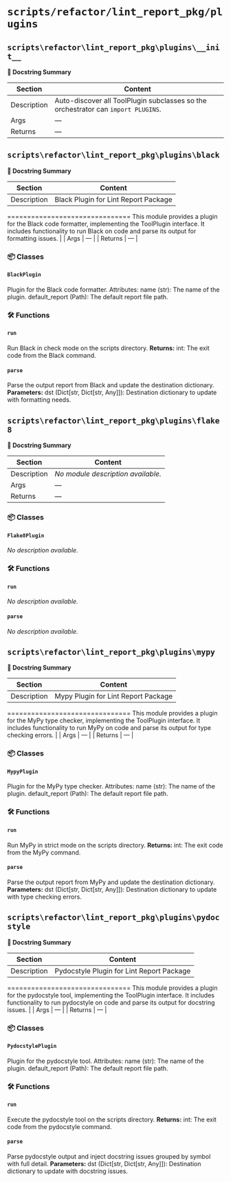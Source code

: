 # `scripts/refactor/lint_report_pkg/plugins`


## `scripts\refactor\lint_report_pkg\plugins\__init__`

**🧠 Docstring Summary**

| Section | Content |
|---------|---------|
| Description | Auto-discover all ToolPlugin subclasses so the orchestrator can `import PLUGINS`. |
| Args | — |
| Returns | — |


## `scripts\refactor\lint_report_pkg\plugins\black`

**🧠 Docstring Summary**

| Section | Content |
|---------|---------|
| Description | Black Plugin for Lint Report Package
===============================
This module provides a plugin for the Black code formatter, implementing the ToolPlugin interface.
It includes functionality to run Black on code and parse its output for formatting issues. |
| Args | — |
| Returns | — |

### 📦 Classes
#### `BlackPlugin`
Plugin for the Black code formatter.
Attributes:
name (str): The name of the plugin.
default_report (Path): The default report file path.

### 🛠️ Functions
#### `run`
Run Black in check mode on the scripts directory.
**Returns:**
int: The exit code from the Black command.

#### `parse`
Parse the output report from Black and update the destination dictionary.
**Parameters:**
dst (Dict[str, Dict[str, Any]]): Destination dictionary to update with formatting needs.


## `scripts\refactor\lint_report_pkg\plugins\flake8`

**🧠 Docstring Summary**

| Section | Content |
|---------|---------|
| Description | *No module description available.* |
| Args | — |
| Returns | — |

### 📦 Classes
#### `Flake8Plugin`
*No description available.*

### 🛠️ Functions
#### `run`
*No description available.*

#### `parse`
*No description available.*


## `scripts\refactor\lint_report_pkg\plugins\mypy`

**🧠 Docstring Summary**

| Section | Content |
|---------|---------|
| Description | Mypy Plugin for Lint Report Package
===============================
This module provides a plugin for the MyPy type checker, implementing the ToolPlugin interface.
It includes functionality to run MyPy on code and parse its output for type checking errors. |
| Args | — |
| Returns | — |

### 📦 Classes
#### `MypyPlugin`
Plugin for the MyPy type checker.
Attributes:
name (str): The name of the plugin.
default_report (Path): The default report file path.

### 🛠️ Functions
#### `run`
Run MyPy in strict mode on the scripts directory.
**Returns:**
int: The exit code from the MyPy command.

#### `parse`
Parse the output report from MyPy and update the destination dictionary.
**Parameters:**
dst (Dict[str, Dict[str, Any]]): Destination dictionary to update with type checking errors.


## `scripts\refactor\lint_report_pkg\plugins\pydocstyle`

**🧠 Docstring Summary**

| Section | Content |
|---------|---------|
| Description | Pydocstyle Plugin for Lint Report Package
===============================
This module provides a plugin for the pydocstyle tool, implementing the ToolPlugin interface.
It includes functionality to run pydocstyle on code and parse its output for docstring issues. |
| Args | — |
| Returns | — |

### 📦 Classes
#### `PydocstylePlugin`
Plugin for the pydocstyle tool.
Attributes:
name (str): The name of the plugin.
default_report (Path): The default report file path.

### 🛠️ Functions
#### `run`
Execute the pydocstyle tool on the scripts directory.
**Returns:**
int: The exit code from the pydocstyle command.

#### `parse`
Parse pydocstyle output and inject docstring issues grouped by symbol with full detail.
**Parameters:**
dst (Dict[str, Dict[str, Any]]): Destination dictionary to update with docstring issues.
